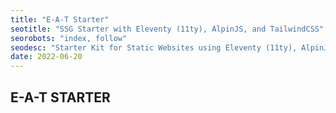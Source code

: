 ```yaml
---
title: "E-A-T Starter"
seotitle: "SSG Starter with Eleventy (11ty), AlpinJS, and TailwindCSS"
seorobots: "index, follow"
seodesc: "Starter Kit for Static Websites using Eleventy (11ty), AlpinJS, and TailwindCSS. SEO, PageSpeed, 11ty Image included."
date: 2022-06-20
---
```


## E-A-T STARTER
